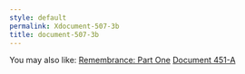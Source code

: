 ```yaml
---
style: default
permalink: Xdocument-507-3b
title: document-507-3b
---
```

You may also like:
[Remembrance: Part One](http://scp-wiki.net/in-symphony)
[Document 451-A](http://scp-wiki.net/document-451-a)